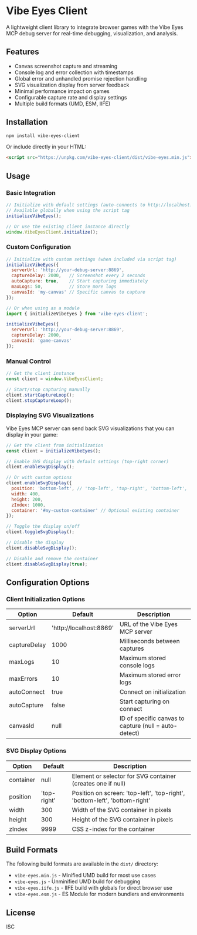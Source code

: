 # Vibe Eyes Client

A lightweight client library to integrate browser games with the Vibe Eyes MCP debug server for real-time debugging, visualization, and analysis.

## Features

- Canvas screenshot capture and streaming
- Console log and error collection with timestamps
- Global error and unhandled promise rejection handling
- SVG visualization display from server feedback
- Minimal performance impact on games
- Configurable capture rate and display settings
- Multiple build formats (UMD, ESM, IIFE)

## Installation

```bash
npm install vibe-eyes-client
```

Or include directly in your HTML:

```html
<script src="https://unpkg.com/vibe-eyes-client/dist/vibe-eyes.min.js"></script>
```

## Usage

### Basic Integration

```js
// Initialize with default settings (auto-connects to http://localhost:8869)
// Available globally when using the script tag
initializeVibeEyes();

// Or use the existing client instance directly
window.VibeEyesClient.initialize();
```

### Custom Configuration

```js
// Initialize with custom settings (when included via script tag)
initializeVibeEyes({
  serverUrl: 'http://your-debug-server:8869',
  captureDelay: 2000,   // Screenshot every 2 seconds
  autoCapture: true,    // Start capturing immediately
  maxLogs: 50,          // Store more logs
  canvasId: 'my-canvas' // Specific canvas to capture
});

// Or when using as a module
import { initializeVibeEyes } from 'vibe-eyes-client';

initializeVibeEyes({
  serverUrl: 'http://your-debug-server:8869',
  captureDelay: 2000,
  canvasId: 'game-canvas'
});
```

### Manual Control

```js
// Get the client instance
const client = window.VibeEyesClient;

// Start/stop capturing manually
client.startCaptureLoop();
client.stopCaptureLoop();
```

### Displaying SVG Visualizations

Vibe Eyes MCP server can send back SVG visualizations that you can display in your game:

```js
// Get the client from initialization
const client = initializeVibeEyes();

// Enable SVG display with default settings (top-right corner)
client.enableSvgDisplay();

// Or with custom options
client.enableSvgDisplay({
  position: 'bottom-left', // 'top-left', 'top-right', 'bottom-left', 'bottom-right'
  width: 400,
  height: 200,
  zIndex: 1000,
  container: '#my-custom-container' // Optional existing container
});

// Toggle the display on/off
client.toggleSvgDisplay();

// Disable the display
client.disableSvgDisplay();

// Disable and remove the container
client.disableSvgDisplay(true);
```

## Configuration Options

### Client Initialization Options

| Option | Default | Description |
|--------|---------|-------------|
| serverUrl | 'http://localhost:8869' | URL of the Vibe Eyes MCP server |
| captureDelay | 1000 | Milliseconds between captures |
| maxLogs | 10 | Maximum stored console logs |
| maxErrors | 10 | Maximum stored error logs |
| autoConnect | true | Connect on initialization |
| autoCapture | false | Start capturing on connect |
| canvasId | null | ID of specific canvas to capture (null = auto-detect) |

### SVG Display Options

| Option | Default | Description |
|--------|---------|-------------|
| container | null | Element or selector for SVG container (creates one if null) |
| position | 'top-right' | Position on screen: 'top-left', 'top-right', 'bottom-left', 'bottom-right' |
| width | 300 | Width of the SVG container in pixels |
| height | 300 | Height of the SVG container in pixels |
| zIndex | 9999 | CSS z-index for the container |

## Build Formats

The following build formats are available in the `dist/` directory:

- `vibe-eyes.min.js` - Minified UMD build for most use cases
- `vibe-eyes.js` - Unminified UMD build for debugging
- `vibe-eyes.iife.js` - IIFE build with globals for direct browser use
- `vibe-eyes.esm.js` - ES Module for modern bundlers and environments

## License

ISC